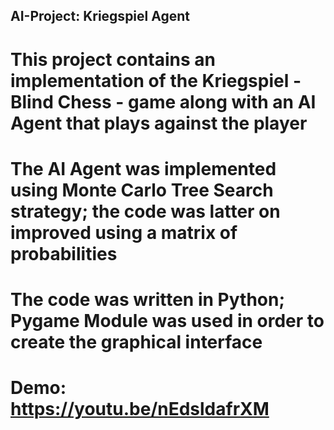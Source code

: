 ## AI-Project: Kriegspiel Agent
# This project contains an implementation of the Kriegspiel - Blind Chess - game along with an AI Agent that plays against the player
# The AI Agent was implemented using Monte Carlo Tree Search strategy; the code was latter on improved using a matrix of probabilities
# The code was written in Python; Pygame Module was used in order to create the graphical interface
# Demo: https://youtu.be/nEdsldafrXM